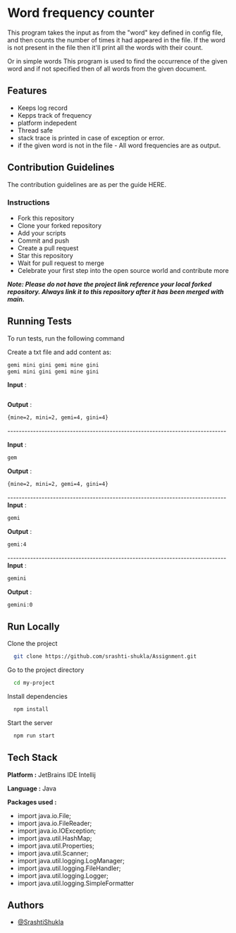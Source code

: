 
#  Word frequency counter

This program takes the input as from the "word" key defined in config file, and then counts the number of times it had appeared in the file.
If the word is not present in the file then it'll print all the words with  their count.

Or in simple words
This program is used to find the occurrence of the given word and if not specified then of all words from the given document.


## Features

- Keeps log record 
- Kepps track of frequency
- platform indepedent
- Thread safe
- stack trace is printed in case of exception or error.
- if the given word is not in the file - All word frequencies are as output.


## Contribution Guidelines
The contribution guidelines are as per the guide HERE.


### Instructions
- Fork this repository
- Clone your forked repository
- Add your scripts
- Commit and push
- Create a pull request
- Star this repository
- Wait for pull request to merge
- Celebrate your first step into the open source world and contribute more

 ***Note: Please do not have the project link reference your local forked repository. Always link it to this repository after it has been merged with main.***
## Running Tests

To run tests, run the following command


Create a txt file and add content as:
```bash
gemi mini gini gemi mine gini
gemi mini gini gemi mine gini
```

**Input** :
```bash
```
**Output** : 
```bash
{mine=2, mini=2, gemi=4, gini=4}
```
_-----------------------------------------------------------------------------_

**Input** : 
```bash
gem
```
**Output** :
```bash
{mine=2, mini=2, gemi=4, gini=4}
```
_-----------------------------------------------------------------------------_
**Input** :
```bash
gemi
```
**Output** :
```bash
gemi:4
```
_-----------------------------------------------------------------------------_
**Input** :
```bash
gemini
```
**Output** :
```bash
gemini:0
```
## Run Locally

Clone the project

```bash
  git clone https://github.com/srashti-shukla/Assignment.git
```

Go to the project directory

```bash
  cd my-project
```

Install dependencies

```bash
  npm install
```

Start the server

```bash
  npm run start
```

## Tech Stack

**Platform :** JetBrains IDE Intellij 

**Language :** Java

**Packages used :** 
- import java.io.File;
- import java.io.FileReader;
- import java.io.IOException;
- import java.util.HashMap;
- import java.util.Properties;
- import java.util.Scanner;
- import java.util.logging.LogManager;
- import java.util.logging.FileHandler;
- import java.util.logging.Logger;
- import java.util.logging.SimpleFormatter

## Authors

- [@SrashtiShukla](https://github.com/srashti-shukla)

